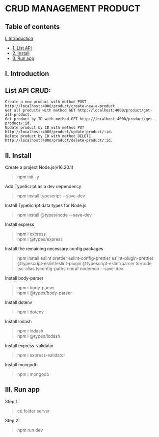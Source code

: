 # CRUD MANAGEMENT PRODUCT

## Table of contents

[I. Introduction](#introduction)

- [1. List API](#listapi)
- [2. Install](#install)
- [3. Run app](#runapp)

<a name="introduction"></a>

## I. Introduction

## List API CRUD:

`Create a new product with method POST http://localhost:4000/product/create-new-a-product` <br>
`Get all products with method GET http://localhost:4000/product/get-all-product.` <br>
`Get product by ID with method GET http://localhost:4000/product/get-product/:id.` <br>
`Update product by ID with method PUT http://localhost:4000/product/update-product/:id.` <br>
`Delete product by ID with method DELETE http://localhost:4000/product/delete-product/:id.` <br>

<a name="install"></a>

## II. Install

Create a project Node.js(v16.20.1)

> npm init -y

Add TypeScript as a dev dependency

> npm install typescript --save-dev

Install TypeScript data types for Node.js

> npm install @types/node --save-dev

Install express

> npm i express <br>
> npm i @types/express

Install the remaining necessary config packages

> npm install eslint prettier eslint-config-prettier eslint-plugin-prettier @typescript-eslint/eslint-plugin @typescript-eslint/parser ts-node tsc-alias tsconfig-paths rimraf nodemon --save-dev

Install body-parser

> npm i body-parser <br>
> npm i @types/body-parser

Install dotenv

> npm i dotenv

Install lodash

> npm i lodash <br>
> npm i @types/lodash

Install express-validator

> npm i express-validator

Install mongodb

> npm i mongodb

<a name="runapp"></a>

## III. Run app

Step 1:

> cd folder server

Step 2:

> npm run dev

